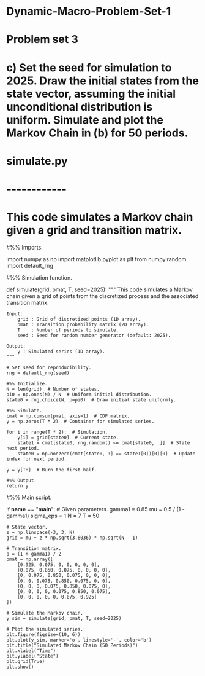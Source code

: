 # Dynamic-Macro-Problem-Set-1
# Problem set 3
# c) Set the seed for simulation to 2025. Draw the initial states from the state vector, assuming the initial unconditional distribution is uniform. Simulate and plot the Markov Chain in (b) for 50 periods.
# simulate.py
# ------------
# This code simulates a Markov chain given a grid and transition matrix.

#%% Imports.

import numpy as np
import matplotlib.pyplot as plt
from numpy.random import default_rng

#%% Simulation function.

def simulate(grid, pmat, T, seed=2025):
    """
    This code simulates a Markov chain given a grid of points from the discretized process and the associated transition matrix.

    Input:
        grid : Grid of discretized points (1D array).
        pmat : Transition probability matrix (2D array).
        T    : Number of periods to simulate.
        seed : Seed for random number generator (default: 2025).

    Output:
        y : Simulated series (1D array).
    """

    # Set seed for reproducibility.
    rng = default_rng(seed)

    #%% Initialize.
    N = len(grid)  # Number of states.
    pi0 = np.ones(N) / N  # Uniform initial distribution.
    state0 = rng.choice(N, p=pi0)  # Draw initial state uniformly.

    #%% Simulate.
    cmat = np.cumsum(pmat, axis=1)  # CDF matrix.
    y = np.zeros(T * 2)  # Container for simulated series.

    for i in range(T * 2):  # Simulation.
        y[i] = grid[state0]  # Current state.
        state1 = cmat[state0, rng.random() <= cmat[state0, :]]  # State next period.
        state0 = np.nonzero(cmat[state0, :] == state1[0])[0][0]  # Update index for next period.

    y = y[T:]  # Burn the first half.

    #%% Output.
    return y

#%% Main script.

if __name__ == "__main__":
    # Given parameters.
    gamma1 = 0.85
    mu = 0.5 / (1 - gamma1)
    sigma_eps = 1
    N = 7
    T = 50

    # State vector.
    z = np.linspace(-3, 3, N)
    grid = mu + z * np.sqrt(3.6036) * np.sqrt(N - 1)

    # Transition matrix.
    p = (1 + gamma1) / 2
    pmat = np.array([
        [0.925, 0.075, 0, 0, 0, 0, 0],
        [0.075, 0.850, 0.075, 0, 0, 0, 0],
        [0, 0.075, 0.850, 0.075, 0, 0, 0],
        [0, 0, 0.075, 0.850, 0.075, 0, 0],
        [0, 0, 0, 0.075, 0.850, 0.075, 0],
        [0, 0, 0, 0, 0.075, 0.850, 0.075],
        [0, 0, 0, 0, 0, 0.075, 0.925]
    ])

    # Simulate the Markov chain.
    y_sim = simulate(grid, pmat, T, seed=2025)

    # Plot the simulated series.
    plt.figure(figsize=(10, 6))
    plt.plot(y_sim, marker='o', linestyle='-', color='b')
    plt.title("Simulated Markov Chain (50 Periods)")
    plt.xlabel("Time")
    plt.ylabel("State")
    plt.grid(True)
    plt.show()
